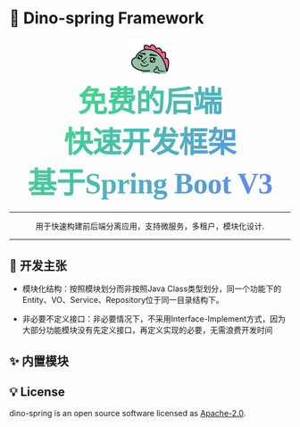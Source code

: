 # 🚀 Dino-spring Framework
<div align="center">
  <a href="https://dinodev.cn"><img src="./.assert/logo.png" width="76" height="76" alt="icon"/></a>

<div style="background: -webkit-linear-gradient(315deg,#42d392 25%,#647eff);background-clip: text;-webkit-background-clip: text;-webkit-text-fill-color: transparent;font-size: 52px;letter-spacing: -.5px;font-family: silka,'sans-serif';line-height: 1.4em;font-weight: 800;max-width: 960px;margin: 0 auto;-webkit-font-smoothing: antialiased;">免费的后端<br><span class="accent">快速开发框架</span><br>基于Spring Boot V3</div>

<hr style="height: 1px; border-width: 0px 0 0 0 !important;"/>

用于快速构建前后端分离应用，支持微服务，多租户，模块化设计.
</div>

---

## 🎯 开发主张

- 模块化结构：按照模块划分而非按照Java Class类型划分，同一个功能下的Entity、VO、Service、Repository位于同一目录结构下。

- 非必要不定义接口：非必要情况下，不采用Interface-Implement方式，因为大部分功能模块没有先定义接口，再定义实现的必要，无需浪费开发时间

## ✨ 内置模块

## 💡 License

dino-spring is an open source software licensed as [Apache-2.0](./LICENSE).